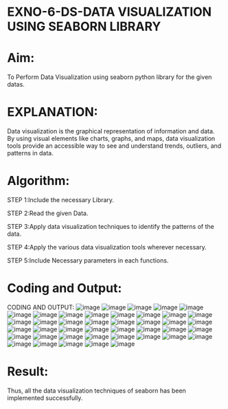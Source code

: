 # EXNO-6-DS-DATA VISUALIZATION USING SEABORN LIBRARY

# Aim:
  To Perform Data Visualization using seaborn python library for the given datas.

# EXPLANATION:
Data visualization is the graphical representation of information and data. By using visual elements like charts, graphs, and maps, data visualization tools provide an accessible way to see and understand trends, outliers, and patterns in data.

# Algorithm:
STEP 1:Include the necessary Library.

STEP 2:Read the given Data.

STEP 3:Apply data visualization techniques to identify the patterns of the data.

STEP 4:Apply the various data visualization tools wherever necessary.

STEP 5:Include Necessary parameters in each functions.

# Coding and Output:
CODING AND OUTPUT:
![image](https://github.com/user-attachments/assets/83555e3f-6f3d-44e6-a7e6-83bb39334970)
![image](https://github.com/user-attachments/assets/559906f2-3334-4502-a72b-8b088af44af7)
![image](https://github.com/user-attachments/assets/a45719eb-955c-4e9a-84af-2164e71f5d8f)
![image](https://github.com/user-attachments/assets/0d4f3e5f-928b-420d-bc6a-264dfe7396c4)
![image](https://github.com/user-attachments/assets/0e532509-1767-4200-89a0-f3fca481c867)
![image](https://github.com/user-attachments/assets/bda064cb-e2a8-4a39-8491-680fe2353c30)
![image](https://github.com/user-attachments/assets/e1458e0b-926d-43d2-bc50-79496ef6ccc3)
![image](https://github.com/user-attachments/assets/c34f9839-fb4e-4148-b167-52297db93a7a)
![image](https://github.com/user-attachments/assets/e7b33e97-52f2-4630-b0e4-daa41cf6da10)
![image](https://github.com/user-attachments/assets/e5a9e5ae-9f07-4355-b95f-8c1588b77df3)
![image](https://github.com/user-attachments/assets/223e8139-8f90-4221-a812-0c172604ffa8)
![image](https://github.com/user-attachments/assets/157c5907-f3a9-4d33-adb5-e17bdf8dc9c4)
![image](https://github.com/user-attachments/assets/a8d5418d-0892-4a80-8a38-987689a7cf67)
![image](https://github.com/user-attachments/assets/60583683-afa9-4b08-a3a1-d0003bcc6a8c)
![image](https://github.com/user-attachments/assets/0936c4dd-b51e-45fc-a713-401d97c4e647)
![image](https://github.com/user-attachments/assets/a31b4246-85e8-4d8b-bfd7-0adc5d980854)
![image](https://github.com/user-attachments/assets/0b96bf8a-5554-46d4-babb-890369994f6a)
![image](https://github.com/user-attachments/assets/62aa8f0f-6b2a-47c3-85cc-c8de6df0dc5a)
![image](https://github.com/user-attachments/assets/ff5bb83b-9850-4817-86ff-efe4cc70d74a)
![image](https://github.com/user-attachments/assets/6b8098a7-2ac0-41da-a931-9ad1867cdd87)
![image](https://github.com/user-attachments/assets/1e3adff3-0287-4d84-8a86-4437c9905c45)
![image](https://github.com/user-attachments/assets/a0e0ae90-56ad-46d0-be6a-fd1177168f95)
![image](https://github.com/user-attachments/assets/7e104d98-93f1-4878-a7a7-353b3f7460ed)
![image](https://github.com/user-attachments/assets/38a4ed00-bd43-49e9-bf86-c618e0fa9604)
![image](https://github.com/user-attachments/assets/c90f3d73-f2a3-4e37-8ed1-82e8be4e1df3)
![image](https://github.com/user-attachments/assets/7c12bf74-83a8-4ceb-a71b-5ed709c66cf4)
![image](https://github.com/user-attachments/assets/046b4b3b-353c-49b9-a667-055fa924e6fd)
![image](https://github.com/user-attachments/assets/69a1e8b7-b2df-4e27-af2d-e09d2f096ca6)
![image](https://github.com/user-attachments/assets/a2b3fc0c-067f-4e72-ad31-0c2a239dee12)
![image](https://github.com/user-attachments/assets/ece9bc3c-7dbf-43aa-bbc2-b5123bcf9283)
![image](https://github.com/user-attachments/assets/08dd3446-91a1-49cf-ab6a-a51bcca0ba89)
![image](https://github.com/user-attachments/assets/2f6e345a-de15-4928-b514-a85562fcede1)
![image](https://github.com/user-attachments/assets/d87f8161-cfe9-4ce8-8809-5fa4175c33a3)
![image](https://github.com/user-attachments/assets/4f1a97a1-ddb1-4a30-ac14-12f4727ccea2)
![image](https://github.com/user-attachments/assets/40226487-1636-46e9-b0c3-7d48fc9e0a10)
![image](https://github.com/user-attachments/assets/19e2f63a-9ae6-4ddb-a0d9-339ba77d5e1b)
![image](https://github.com/user-attachments/assets/9ee453b8-51ea-4039-a0f6-257c4b3f33cf)
![image](https://github.com/user-attachments/assets/b5f35424-a4c8-498f-9bef-f339ba14e38c)
![image](https://github.com/user-attachments/assets/ad48916b-cacd-42ca-bb94-0d65a7262eb3)
![image](https://github.com/user-attachments/assets/0b0d7fc1-7de4-49dc-9263-0b12afce2a9e)
![image](https://github.com/user-attachments/assets/05f7f9c9-b168-45d2-b4b0-02405111b5e2)
![image](https://github.com/user-attachments/assets/1085845d-8eae-4d48-ac3b-79bc1d036f81)


# Result:
Thus, all the data visualization techniques of seaborn has been implemented successfully.
